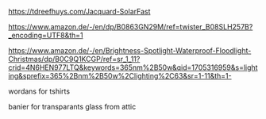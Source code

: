 https://tdreefhuys.com/Jacquard-SolarFast

https://www.amazon.de/-/en/dp/B0863GN29M/ref=twister_B08SLH257B?_encoding=UTF8&th=1


https://www.amazon.de/-/en/Brightness-Spotlight-Waterproof-Floodlight-Christmas/dp/B0C9Q1KCGP/ref=sr_1_11?crid=4N6HEN977LTQ&keywords=365nm%2B50w&qid=1705316959&s=lighting&sprefix=365%2Bnm%2B50w%2Clighting%2C63&sr=1-11&th=1- 

wordans for tshirts

banier for transparants
glass from attic
